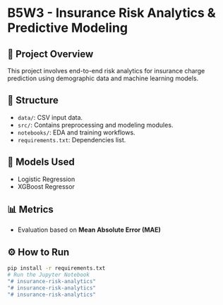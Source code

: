 # B5W3 - Insurance Risk Analytics & Predictive Modeling

## 🚀 Project Overview
This project involves end-to-end risk analytics for insurance charge prediction using demographic data and machine learning models.

## 📁 Structure
- `data/`: CSV input data.
- `src/`: Contains preprocessing and modeling modules.
- `notebooks/`: EDA and training workflows.
- `requirements.txt`: Dependencies list.

## 🧪 Models Used
- Logistic Regression
- XGBoost Regressor

## 📊 Metrics
- Evaluation based on **Mean Absolute Error (MAE)**

## ⚙️ How to Run
```bash
pip install -r requirements.txt
# Run the Jupyter Notebook
"# insurance-risk-analytics" 
"# insurance-risk-analytics" 
"# insurance-risk-analytics" 
